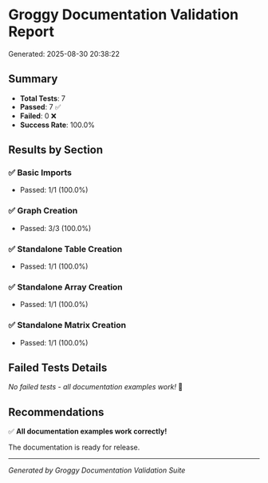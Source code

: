 # Groggy Documentation Validation Report

Generated: 2025-08-30 20:38:22

## Summary

- **Total Tests**: 7
- **Passed**: 7 ✅
- **Failed**: 0 ❌
- **Success Rate**: 100.0%

## Results by Section

### ✅ Basic Imports
- Passed: 1/1 (100.0%)

### ✅ Graph Creation
- Passed: 3/3 (100.0%)

### ✅ Standalone Table Creation
- Passed: 1/1 (100.0%)

### ✅ Standalone Array Creation
- Passed: 1/1 (100.0%)

### ✅ Standalone Matrix Creation
- Passed: 1/1 (100.0%)

## Failed Tests Details

*No failed tests - all documentation examples work!* 🎉

## Recommendations

✅ **All documentation examples work correctly!**

The documentation is ready for release.

---
*Generated by Groggy Documentation Validation Suite*
